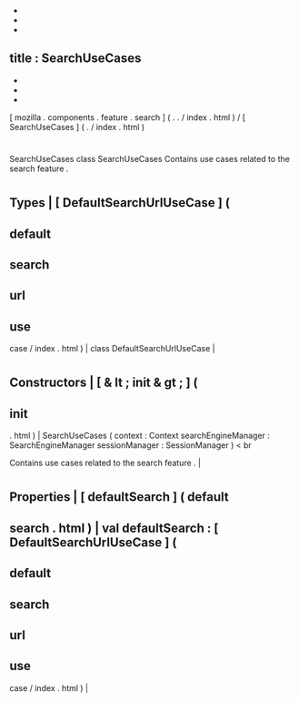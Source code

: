 -
-
-
title
:
SearchUseCases
-
-
-
-
[
mozilla
.
components
.
feature
.
search
]
(
.
.
/
index
.
html
)
/
[
SearchUseCases
]
(
.
/
index
.
html
)
#
SearchUseCases
class
SearchUseCases
Contains
use
cases
related
to
the
search
feature
.
#
#
#
Types
|
[
DefaultSearchUrlUseCase
]
(
-
default
-
search
-
url
-
use
-
case
/
index
.
html
)
|
class
DefaultSearchUrlUseCase
|
#
#
#
Constructors
|
[
&
lt
;
init
&
gt
;
]
(
-
init
-
.
html
)
|
SearchUseCases
(
context
:
Context
searchEngineManager
:
SearchEngineManager
sessionManager
:
SessionManager
)
<
br
>
Contains
use
cases
related
to
the
search
feature
.
|
#
#
#
Properties
|
[
defaultSearch
]
(
default
-
search
.
html
)
|
val
defaultSearch
:
[
DefaultSearchUrlUseCase
]
(
-
default
-
search
-
url
-
use
-
case
/
index
.
html
)
|

